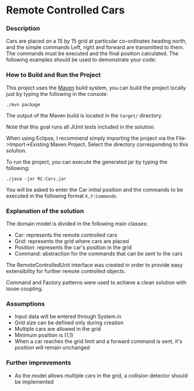 # Remote Controlled Cars

### Description
Cars are placed on a 15 by 15 grid at particular co-ordinates heading north, and the simple commands Left, right and forward are transmitted to them. The commands must be executed and the final position calculated.
The following examples should be used to demonstrate your code:

### How to Build and Run the Project
This project uses the [Maven](http://maven.apache.org/) build system, you can build the project locally just by typing the following in the console:
```
./mvn package
```
The output of the Maven build is located in the  `target/` directory.

Note that this goal runs all JUnit tests included in the solution.

When using Eclipse, I recommend simply importing the project via the
File->Import->Existing Maven Project. Select the directory
corresponding to this solution.

To run the project, you can execute the generated jar by typing the following:
```
./java -jar RC-Cars.jar
```
You will be asked to enter the Car initial position and the commands to be executed in the following format `X,Y:Commands`

### Explanation of the solution
The domain model is divided in the following main classes:
- Car: represents the remote controlled cars
- Grid: represents the grid where cars are placed
- Position: represents the car's position in the grid
- Command: abstraction for the commands that can be sent to the cars

The RemoteControlledUnit interface was created in order to provide easy extensibility for further remote controlled objects.

Command and Factory patterns were used to achieve a clean solution with loose coupling.

### Assumptions
- Input data will be entered through System.in
- Grid size can be defined only during creation
- Multiple cars are allowed in the grid
- Minimum position is (1,1)
- When a car reaches the grid limit and a forward command is sent, it's position will remain unchanged

### Further improvements
- As the model allows multiple cars in the grid, a collision detector should be implemented